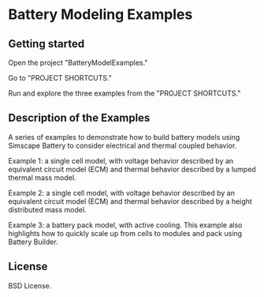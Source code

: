 # Battery Modeling Examples



## Getting started

Open the project "BatteryModelExamples."

Go to "PROJECT SHORTCUTS."

Run and explore the three examples from the "PROJECT SHORTCUTS."


## Description of the Examples

A series of examples to demonstrate how to build battery models using Simscape Battery to consider electrical and thermal coupled behavior.

Example 1: a single cell model, with voltage behavior described by an equivalent circuit model (ECM) and thermal behavior described by a lumped thermal mass model.

Example 2: a single cell model, with voltage behavior described by an equivalent circuit model (ECM) and thermal behavior described by a height distributed mass model.

Example 3: a battery pack model, with active cooling. This example also highlights how to quickly scale up from cells to modules and pack using Battery Builder.


## License
BSD License.
